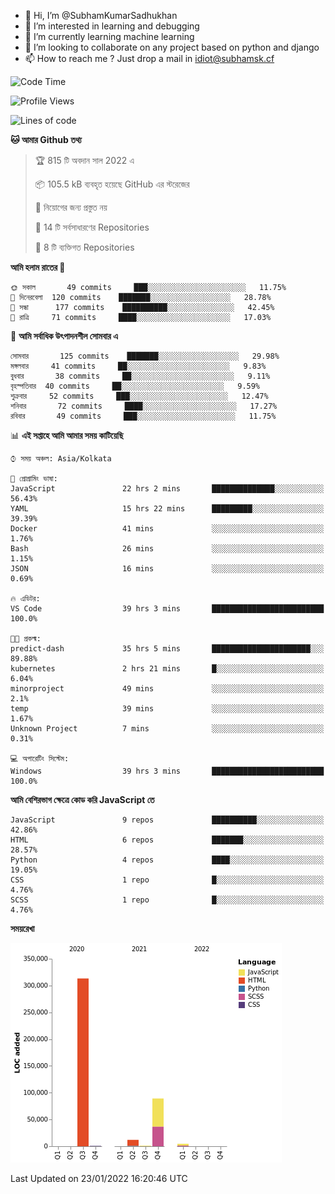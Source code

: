 - 👋 Hi, I’m @SubhamKumarSadhukhan
- 👀 I’m interested in learning and debugging
- 🌱 I’m currently learning machine learning
- 💞️ I’m looking to collaborate on any project based on python and django
- 📫 How to reach me ?
      Just drop a mail in idiot@subhamsk.cf

<!---
SubhamKumarSadhukhan/SubhamKumarSadhukhan is a ✨ special ✨ repository because its `README.md` (this file) appears on your GitHub profile.
You can click the Preview link to take a look at your changes.
--->


<!--START_SECTION:waka-->
![Code Time](http://img.shields.io/badge/Code%20Time-127%20hrs%2036%20mins-blue)

![Profile Views](http://img.shields.io/badge/%E0%A6%AA%E0%A7%8D%E0%A6%B0%E0%A7%8B%E0%A6%AB%E0%A6%BE%E0%A6%87%E0%A6%B2%20%E0%A6%A6%E0%A6%B0%E0%A7%8D%E0%A6%B6%E0%A6%A8-6-blue)

![Lines of code](https://img.shields.io/badge/%E0%A6%B9%E0%A7%8D%E0%A6%AF%E0%A6%BE%E0%A6%B2%E0%A7%8B%20%E0%A6%93%E0%A6%AF%E0%A6%BC%E0%A6%BE%E0%A6%B0%E0%A7%8D%E0%A6%B2%E0%A7%8D%E0%A6%A1%20%E0%A6%A5%E0%A7%87%E0%A6%95%E0%A7%87%20%E0%A6%86%E0%A6%AE%E0%A6%BF%20%E0%A6%B2%E0%A6%BF%E0%A6%96%E0%A7%87%E0%A6%9B%E0%A6%BF-421%20Thousand%20%E0%A6%95%E0%A7%8B%E0%A6%A1%E0%A7%87%E0%A6%B0%20%E0%A6%B2%E0%A6%BE%E0%A6%87%E0%A6%A8-blue)

**🐱 আমার Github তথ্য** 

> 🏆 815 টি অবদান সাল 2022 এ
 > 
> 📦 105.5 kB ব্যবহৃত হয়েছে GitHub এর স্টরেজের 
 > 
> 🚫 নিয়োগের জন্য প্রস্তুত নয়
 > 
> 📜 14 টি সর্বসাধারণের Repositories 
 > 
> 🔑 8 টি ব্যক্তিগত Repositories  
 > 
**আমি হলাম রাতের 🦉** 

```text
🌞 সকাল       49 commits     ███░░░░░░░░░░░░░░░░░░░░░░   11.75% 
🌆 দিনেরবেলা  120 commits    ███████░░░░░░░░░░░░░░░░░░   28.78% 
🌃 সন্ধা      177 commits    ██████████░░░░░░░░░░░░░░░   42.45% 
🌙 রাত্রি     71 commits     ████░░░░░░░░░░░░░░░░░░░░░   17.03%

```
📅 **আমি সর্বাধিক উৎপাদনশীল সোমবার এ** 

```text
সোমবার       125 commits    ███████░░░░░░░░░░░░░░░░░░   29.98% 
মঙ্গলবার     41 commits     ██░░░░░░░░░░░░░░░░░░░░░░░   9.83% 
বুধবার       38 commits     ██░░░░░░░░░░░░░░░░░░░░░░░   9.11% 
বৃহস্পতিবার  40 commits     ██░░░░░░░░░░░░░░░░░░░░░░░   9.59% 
শুক্রবার     52 commits     ███░░░░░░░░░░░░░░░░░░░░░░   12.47% 
শনিবার       72 commits     ████░░░░░░░░░░░░░░░░░░░░░   17.27% 
রবিবার       49 commits     ███░░░░░░░░░░░░░░░░░░░░░░   11.75%

```


📊 **এই সপ্তাহে আমি আমার সময় কাটিয়েছি** 

```text
⌚︎ সময় অঞ্চল: Asia/Kolkata

💬 প্রোগ্রামিং ভাষা: 
JavaScript               22 hrs 2 mins       ██████████████░░░░░░░░░░░   56.43% 
YAML                     15 hrs 22 mins      █████████░░░░░░░░░░░░░░░░   39.39% 
Docker                   41 mins             ░░░░░░░░░░░░░░░░░░░░░░░░░   1.76% 
Bash                     26 mins             ░░░░░░░░░░░░░░░░░░░░░░░░░   1.15% 
JSON                     16 mins             ░░░░░░░░░░░░░░░░░░░░░░░░░   0.69%

🔥 এডিটর: 
VS Code                  39 hrs 3 mins       █████████████████████████   100.0%

🐱‍💻 প্রকল্ম: 
predict-dash             35 hrs 5 mins       ██████████████████████░░░   89.88% 
kubernetes               2 hrs 21 mins       █░░░░░░░░░░░░░░░░░░░░░░░░   6.04% 
minorproject             49 mins             ░░░░░░░░░░░░░░░░░░░░░░░░░   2.1% 
temp                     39 mins             ░░░░░░░░░░░░░░░░░░░░░░░░░   1.67% 
Unknown Project          7 mins              ░░░░░░░░░░░░░░░░░░░░░░░░░   0.31%

💻 অপারেটিং সিস্টেম: 
Windows                  39 hrs 3 mins       █████████████████████████   100.0%

```

**আমি বেশিরভাগ ক্ষেত্রে কোড করি JavaScript তে** 

```text
JavaScript               9 repos             ██████████░░░░░░░░░░░░░░░   42.86% 
HTML                     6 repos             ███████░░░░░░░░░░░░░░░░░░   28.57% 
Python                   4 repos             ████░░░░░░░░░░░░░░░░░░░░░   19.05% 
CSS                      1 repo              █░░░░░░░░░░░░░░░░░░░░░░░░   4.76% 
SCSS                     1 repo              █░░░░░░░░░░░░░░░░░░░░░░░░   4.76%

```


**সময়রেখা**

![Chart not found](https://raw.githubusercontent.com/SubhamKumarSadhukhan/SubhamKumarSadhukhan/main/charts/bar_graph.png) 


 Last Updated on 23/01/2022 16:20:46 UTC
<!--END_SECTION:waka-->
